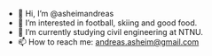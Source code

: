 - 👋 Hi, I’m @asheimandreas
- 👀 I’m interested in football, skiing and good food.
- 🌱 I’m currently studying civil engineering at NTNU.
- 📫 How to reach me: andreas.asheim@gmail.com

<!---
asheimandreas/asheimandreas is a ✨ special ✨ repository because its `README.md` (this file) appears on your GitHub profile.
You can click the Preview link to take a look at your changes.
--->
